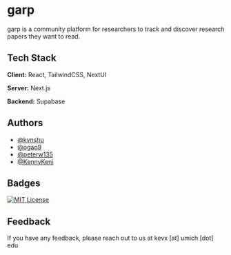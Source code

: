 
# garp

garp is a community platform for researchers to track and discover research papers they want to read.

## Tech Stack

**Client:** React, TailwindCSS, NextUI

**Server:** Next.js

**Backend:** Supabase


## Authors

- [@kvnshu](https://www.github.com/kvnshu)
- [@ogao9](https://www.github.com/ogao9)
- [@peterw135](https://www.github.com/peterw135)
- [@KennyKeni](https://www.github.com/KennyKeni)


## Badges

[![MIT License](https://img.shields.io/badge/License-MIT-green.svg)](https://choosealicense.com/licenses/mit/)


## Feedback

If you have any feedback, please reach out to us at kevx [at] umich [dot] edu
